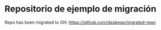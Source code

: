# Repositorio de ejemplo de migración

Repo has been migrated to GH:
https://github.com/dasbego/migrated-repo
